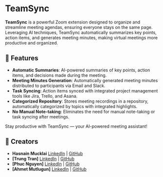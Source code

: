 # TeamSync

**TeamSync** is a powerful Zoom extension designed to organize and streamline meeting agendas, ensuring everyone stays on the same page. Leveraging AI techniques, TeamSync automatically summarizes key points, action items, and generates meeting minutes, making virtual meetings more productive and organized.

## 🚀 Features

- **Automatic Summaries**: AI-powered summaries of key points, action items, and decisions made during the meeting.
- **Meeting Minutes Generation**: Automatically generated meeting minutes distributed to participants via Email and Slack.
- **Task Syncing**: Action items synced with integrated project management tools like Jira, Trello, and Asana.
- **Categorized Repository**: Stores meeting recordings in a repository, automatically categorized by topics with integrated highlights.
- **No Manual Note-taking**: Eliminates the need for manual note-taking or task syncing after meetings.

Stay productive with TeamSync — your AI-powered meeting assistant!

## 👥 Creators

- **Hasnain Mucklai**  [LinkedIn](https://www.linkedin.com/in/hasnainmucklai) | [GitHub](https://github.com/Hasnain7861)
- **[Trung Tran]**  [LinkedIn](https://www.linkedin.com/in/trung-tran1234) | [GitHub](https://github.com/trungtran1234)
- **[Phuc Nguyen]**  [LinkedIn](https://www.linkedin.com/in/phuc-ngoc-tan-nguyen) | [GitHub](https://github.com/food0903)
- **[Ahmet Mutlugun]**  [LinkedIn](https://www.linkedin.com/in/ahmet-mutlugun) | [GitHub](https://github.com/othercreator)
